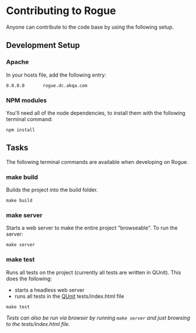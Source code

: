 # Contributing to Rogue

Anyone can contribute to the code base by using the following setup.

## Development Setup

### Apache

In your hosts file, add the following entry:

```
0.0.0.0       rogue.dc.akqa.com
```

### NPM modules

You'll need all of the node dependencies, to install them with the following terminal command:

```shell
npm install
```

## Tasks

The following terminal commands are available when developing on Rogue.

### make build

Builds the project into the build folder.

```shell
make build
```

### make server

Starts a web server to make the entire project "browseable".  To run the server:

```shell
make server
```

### make test

Runs all tests on the project (currently all tests are written in QUnit).  This does the following:
* starts a headless web server
* runs all tests in the [QUnit](http://qunitjs.com) tests/index.html file

```shell
make test
```

_Tests can also be run via browser by running `make server` and just browsing to the tests/index.html file._



